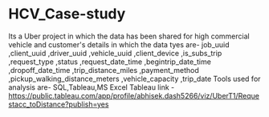 # HCV_Case-study
Its a Uber project in which the data has been shared for high commercial vehicle and customer's details in which the data tyes are- job_uuid ,client_uuid ,driver_uuid ,vehicle_uuid ,client_device ,is_subs_trip ,request_type ,status ,request_date_time ,begintrip_date_time ,dropoff_date_time ,trip_distance_miles ,payment_method ,pickup_walking_distance_meters ,vehicle_capacity ,trip_date Tools used for analysis are- SQL,Tableau,MS Excel
Tableau link - https://public.tableau.com/app/profile/abhisek.dash5266/viz/UberT1/Requestacc_toDistance?publish=yes
